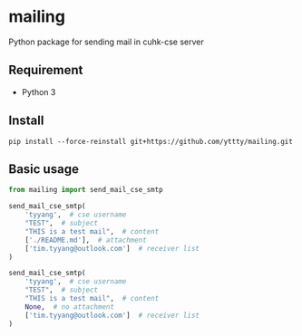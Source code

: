 # mailing

Python package for sending mail in cuhk-cse server

## Requirement
- Python 3

## Install
```pip install --force-reinstall git+https://github.com/yttty/mailing.git```

## Basic usage
```python
from mailing import send_mail_cse_smtp

send_mail_cse_smtp(
    'tyyang',  # cse username
    "TEST",  # subject
    "THIS is a test mail",  # content
    ['./README.md'],  # attachment
    ['tim.tyyang@outlook.com']  # receiver list
)

send_mail_cse_smtp(
    'tyyang',  # cse username
    "TEST",  # subject
    "THIS is a test mail",  # content
    None,  # no attachment
    ['tim.tyyang@outlook.com']  # receiver list
)
```
